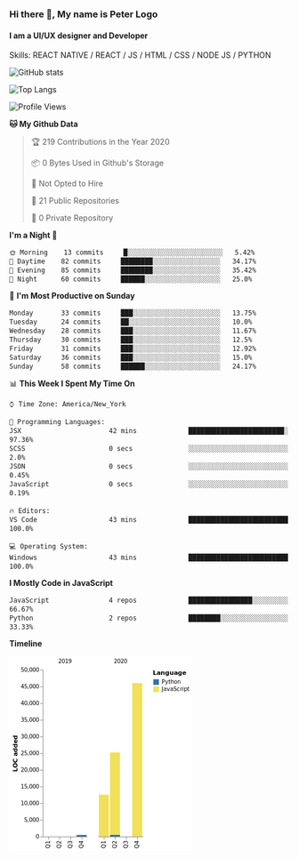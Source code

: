 ### Hi there 👋, My name is Peter Logo
#### I am a UI/UX designer and Developer
Skills: REACT NATIVE / REACT / JS / HTML / CSS / NODE JS / PYTHON

![GitHub stats](https://github-readme-stats.vercel.app/api?username=Together4&show_icons=true&count_private=true&theme=dark)

![Top Langs](https://github-readme-stats.vercel.app/api/top-langs/?username=Together4&theme=dark&layout=compact)

<!--START_SECTION:waka-->
![Profile Views](http://img.shields.io/badge/Profile%20Views-3-blue)

**🐱 My Github Data** 

> 🏆 219 Contributions in the Year 2020
 > 
> 📦 0 Bytes Used in Github's Storage 
 > 
> 🚫 Not Opted to Hire
 > 
> 📜 21 Public Repositories
 > 
> 🔑 0 Private Repository 
 > 
**I'm a Night 🦉** 

```text
🌞 Morning    13 commits     █░░░░░░░░░░░░░░░░░░░░░░░░   5.42% 
🌆 Daytime    82 commits     ████████░░░░░░░░░░░░░░░░░   34.17% 
🌃 Evening    85 commits     ████████░░░░░░░░░░░░░░░░░   35.42% 
🌙 Night      60 commits     ██████░░░░░░░░░░░░░░░░░░░   25.0%

```
📅 **I'm Most Productive on Sunday** 

```text
Monday       33 commits     ███░░░░░░░░░░░░░░░░░░░░░░   13.75% 
Tuesday      24 commits     ██░░░░░░░░░░░░░░░░░░░░░░░   10.0% 
Wednesday    28 commits     ███░░░░░░░░░░░░░░░░░░░░░░   11.67% 
Thursday     30 commits     ███░░░░░░░░░░░░░░░░░░░░░░   12.5% 
Friday       31 commits     ███░░░░░░░░░░░░░░░░░░░░░░   12.92% 
Saturday     36 commits     ███░░░░░░░░░░░░░░░░░░░░░░   15.0% 
Sunday       58 commits     ██████░░░░░░░░░░░░░░░░░░░   24.17%

```


📊 **This Week I Spent My Time On** 

```text
⌚︎ Time Zone: America/New_York

💬 Programming Languages: 
JSX                      42 mins             ████████████████████████░   97.36% 
SCSS                     0 secs              ░░░░░░░░░░░░░░░░░░░░░░░░░   2.0% 
JSON                     0 secs              ░░░░░░░░░░░░░░░░░░░░░░░░░   0.45% 
JavaScript               0 secs              ░░░░░░░░░░░░░░░░░░░░░░░░░   0.19%

🔥 Editors: 
VS Code                  43 mins             █████████████████████████   100.0%

💻 Operating System: 
Windows                  43 mins             █████████████████████████   100.0%

```

**I Mostly Code in JavaScript** 

```text
JavaScript               4 repos             ████████████████░░░░░░░░░   66.67% 
Python                   2 repos             ████████░░░░░░░░░░░░░░░░░   33.33%

```


**Timeline**

![Chart not found](https://github.com/Together4/Together4/blob/master/charts/bar_graph.png) 


<!--END_SECTION:waka-->


